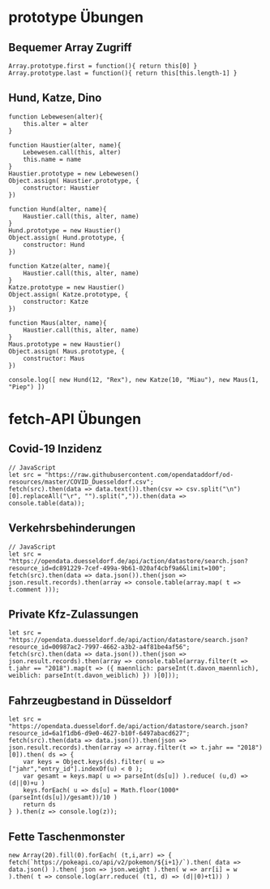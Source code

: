 # prototype Übungen

## Bequemer Array Zugriff

    Array.prototype.first = function(){ return this[0] }
    Array.prototype.last = function(){ return this[this.length-1] }

## Hund, Katze, Dino

    function Lebewesen(alter){ 
        this.alter = alter 
    }

    function Haustier(alter, name){
        Lebewesen.call(this, alter) 
        this.name = name
    }
    Haustier.prototype = new Lebewesen()
    Object.assign( Haustier.prototype, {
        constructor: Haustier
    })

    function Hund(alter, name){
        Haustier.call(this, alter, name) 
    }
    Hund.prototype = new Haustier()
    Object.assign( Hund.prototype, {
        constructor: Hund
    })

    function Katze(alter, name){
        Haustier.call(this, alter, name) 
    }
    Katze.prototype = new Haustier()
    Object.assign( Katze.prototype, {
        constructor: Katze
    })

    function Maus(alter, name){
        Haustier.call(this, alter, name) 
    }
    Maus.prototype = new Haustier()
    Object.assign( Maus.prototype, {
        constructor: Maus
    })

    console.log([ new Hund(12, "Rex"), new Katze(10, "Miau"), new Maus(1, "Piep") ])

# fetch-API Übungen

## Covid-19 Inzidenz

    // JavaScript
    let src = "https://raw.githubusercontent.com/opendataddorf/od-resources/master/COVID_Duesseldorf.csv";
    fetch(src).then(data => data.text()).then(csv => csv.split("\n")[0].replaceAll("\r", "").split(",")).then(data => console.table(data));

## Verkehrsbehinderungen

    // JavaScript
    let src = "https://opendata.duesseldorf.de/api/action/datastore/search.json?resource_id=dc891229-7cef-499a-9b61-020af4cbf9a6&limit=100";
    fetch(src).then(data => data.json()).then(json => json.result.records).then(array => console.table(array.map( t => t.comment )));

## Private Kfz-Zulassungen

    let src = "https://opendata.duesseldorf.de/api/action/datastore/search.json?resource_id=00987ac2-7997-4662-a3b2-a4f81be4af56";
    fetch(src).then(data => data.json()).then(json => json.result.records).then(array => console.table(array.filter(t => t.jahr == "2018").map(t => ({ maennlich: parseInt(t.davon_maennlich), weiblich: parseInt(t.davon_weiblich) }) )[0]));

## Fahrzeugbestand in Düsseldorf

    let src = "https://opendata.duesseldorf.de/api/action/datastore/search.json?resource_id=6a1f1db6-d9e0-4627-b10f-6497abacd627";
    fetch(src).then(data => data.json()).then(json => json.result.records).then(array => array.filter(t => t.jahr == "2018")[0]).then( ds => {
        var keys = Object.keys(ds).filter( u => ["jahr","entry_id"].indexOf(u) < 0 );
        var gesamt = keys.map( u => parseInt(ds[u]) ).reduce( (u,d) => (d||0)+u )
        keys.forEach( u => ds[u] = Math.floor(1000*(parseInt(ds[u])/gesamt))/10 )
        return ds
    } ).then(z => console.log(z));

## Fette Taschenmonster

    new Array(20).fill(0).forEach( (t,i,arr) => {
    fetch(`https://pokeapi.co/api/v2/pokemon/${i+1}/`).then( data => data.json() ).then( json => json.weight ).then( w => arr[i] = w ).then( t => console.log(arr.reduce( (t1, d) => (d||0)+t1)) )

